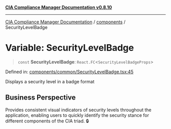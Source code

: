 [**CIA Compliance Manager Documentation v0.8.10**](../../README.md)

***

[CIA Compliance Manager Documentation](../../modules.md) / [components](../README.md) / SecurityLevelBadge

# Variable: SecurityLevelBadge

> `const` **SecurityLevelBadge**: `React.FC`\<`SecurityLevelBadgeProps`\>

Defined in: [components/common/SecurityLevelBadge.tsx:45](https://github.com/Hack23/cia-compliance-manager/blob/680c1f0618a64f5e2a4571e2b2ee23d6baf8dc9d/src/components/common/SecurityLevelBadge.tsx#L45)

Displays a security level in a badge format

## Business Perspective

Provides consistent visual indicators of security levels throughout
the application, enabling users to quickly identify the security
stance for different components of the CIA triad. 🔒
